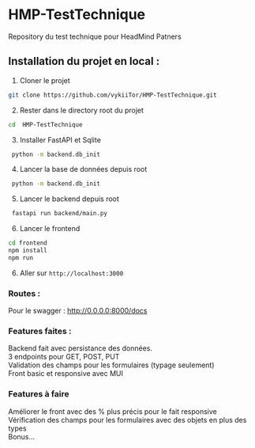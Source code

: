 # HMP-TestTechnique
Repository du test technique pour HeadMind Patners

## Installation du projet en local :

1. Cloner le projet

```bash
git clone https://github.com/vykiiTor/HMP-TestTechnique.git
```

2. Rester dans le directory root du projet

```bash
cd  HMP-TestTechnique
```

3. Installer FastAPI et Sqlite

```bash
 python -m backend.db_init    
```

4. Lancer la base de données depuis root

```bash
 python -m backend.db_init    
```
5. Lancer le backend depuis root

```bash
 fastapi run backend/main.py
```
6. Lancer le frontend

```bash
cd frontend
npm install
npm run
```

6. Aller sur `http://localhost:3000`

### Routes :

Pour le swagger : http://0.0.0.0:8000/docs 

### Features faites :
Backend fait avec persistance des données.   
3 endpoints pour GET, POST, PUT   
Validation des champs pour les formulaires (typage seulement)  
Front basic et responsive avec MUI

### Features à faire
Améliorer le front avec des % plus précis pour le fait responsive   
Vérification des champs pour les formulaires avec des objets en plus des types   
Bonus...
